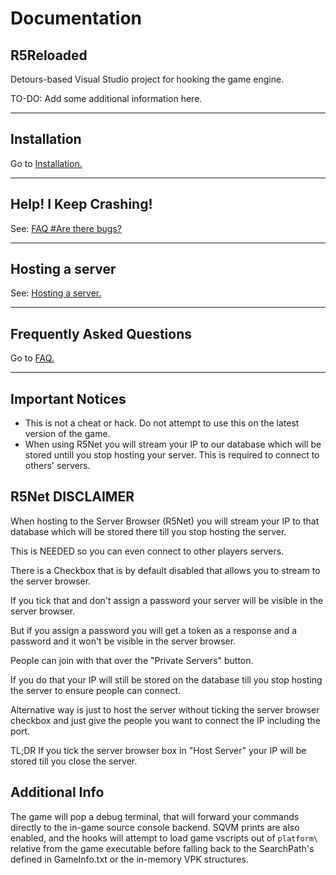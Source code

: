 # **Documentation**

## R5Reloaded

Detours-based Visual Studio project for hooking the game engine.

TO-DO: Add some additional information here.

---
## Installation

Go to [Installation.](installation/install)

---
## Help! I Keep Crashing!

See: [FAQ #Are there bugs?](faq/faq#are-there-bugs)

---
## Hosting a server

See: [Hosting a server.](servers/hosting)

---
## Frequently Asked Questions

Go to [FAQ.](faq/faq)

---

## Important Notices
*  This is not a cheat or hack. Do not attempt to use this on the latest version of the game.
*   When using R5Net you will stream your IP to our database which will be stored untill you stop hosting your server. This is required to connect to others' servers.

## R5Net DISCLAIMER

When hosting to the Server Browser (R5Net) you will stream your IP to that database which will be stored there till you stop hosting the server.

This is NEEDED so you can even connect to other players servers.

There is a Checkbox that is by default disabled that allows you to stream to the server browser.

If you tick that and don't assign a password your server will be visible in the server browser.

But if you assign a password you will get a token as a response and a password and it won't be visible in the server browser.

People can join with that over the "Private Servers" button.

If you do that your IP will still be stored on the database till you stop hosting the server to ensure people can connect.

Alternative way is just to host the server without ticking the server browser checkbox and just give the people you want to connect the IP including the port.

TL;DR If you tick the server browser box in "Host Server" your IP will be stored till you close the server.

## Additional Info

The game will pop a debug terminal, that will forward your commands directly to the in-game source console backend. SQVM prints are also enabled, and the hooks will attempt to load game vscripts out of `platform\` relative from the game executable before falling back to the SearchPath's defined in GameInfo.txt or the in-memory VPK structures.
